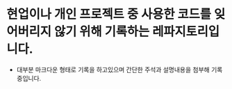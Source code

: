 # 현업이나 개인 프로젝트 중 사용한 코드를 잊어버리지 않기 위해 기록하는 레파지토리입니다.

- 대부분 마크다운 형태로 기록을 하고있으며 간단한 주석과 설명내용을 첨부해 기록중입니다.
